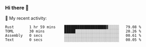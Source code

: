 ### Hi there 👋

<!--
**berkus/berkus** is a ✨ _special_ ✨ repository because its `README.md` (this file) appears on your GitHub profile.

Here are some ideas to get you started:

- 🔭 I’m currently working on ...
- 🌱 I’m currently learning ...
- 👯 I’m looking to collaborate on ...
- 🤔 I’m looking for help with ...
- 💬 Ask me about ...
- 📫 How to reach me: ...
- 😄 Pronouns: ...
- ⚡ Fun fact: ...
-->

💼 My recent activity:

<!--START_SECTION:waka-->

```text
Rust       1 hr 59 mins    ███████████████████▓░░░░░   79.08 %
TOML       30 mins         █████░░░░░░░░░░░░░░░░░░░░   20.26 %
Assembly   0 secs          ░░░░░░░░░░░░░░░░░░░░░░░░░   00.61 %
Text       0 secs          ░░░░░░░░░░░░░░░░░░░░░░░░░   00.05 %
```

<!--END_SECTION:waka-->
